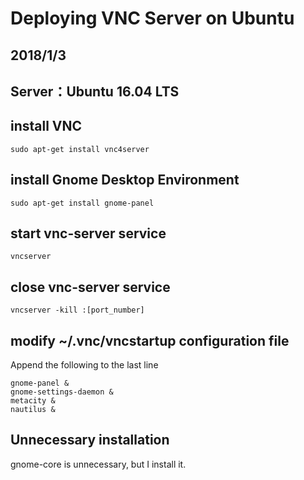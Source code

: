 # Deploying VNC Server on Ubuntu
## 2018/1/3
## Server：Ubuntu 16.04 LTS

## install VNC

    sudo apt-get install vnc4server

## install Gnome Desktop Environment

    sudo apt-get install gnome-panel
    
## start vnc-server service

    vncserver
    
## close vnc-server service
    
    vncserver -kill :[port_number]

## modify ~/.vnc/vncstartup configuration file

Append the following to the last line

```shell
gnome-panel &
gnome-settings-daemon &
metacity &
nautilus &
```

## Unnecessary installation
 
 gnome-core is unnecessary, but I install it.